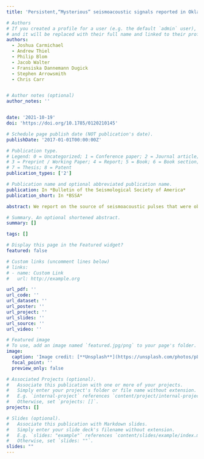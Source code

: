 ```yaml
---
title: 'Persistent,“Mysterious” seismoacoustic signals reported in Oklahoma state during 2019'

# Authors
# If you created a profile for a user (e.g. the default `admin` user), write the username (folder name) here
# and it will be replaced with their full name and linked to their profile.
authors:
  - Joshua Carmichael
  - Andrew Thiel
  - Philip Blom
  - Jacob Walter
  - Fransiska Dannemann Dugick
  - Stephen Arrowsmith
  - Chris Carr


# Author notes (optional)
author_notes: ''


date: '2021-10-19'
doi: 'https://doi.org/10.1785/0120210145'

# Schedule page publish date (NOT publication's date).
publishDate: '2017-01-01T00:00:00Z'

# Publication type.
# Legend: 0 = Uncategorized; 1 = Conference paper; 2 = Journal article;
# 3 = Preprint / Working Paper; 4 = Report; 5 = Book; 6 = Book section;
# 7 = Thesis; 8 = Patent
publication_types: ['2']

# Publication name and optional abbreviated publication name.
publication: In *Bulletin of the Seismological Society of America*
publication_short: In *BSSA*

abstract: We report on the source of seismoacoustic pulses that were observed across the state of Oklahoma (OK) during summer of 2019, and the subject of national media coverage and speculation. Seismic network data collected across four U.S. states and interviews with witnesses to the pulse’s effect on residential structures demonstrate that they were triggered by routine ammunition disposal operations conducted by McAlester Army Ammunition Plant (McAAP). During these operations, conventional explosives destroy obsolete munitions stored in pits through a controlled sequence of electronically timed shots that occur over tens of minutes. Despite noise‐abatement efforts that reduce coupling of acoustic energy with air, some lower frequency, subaudible (infrasonic) sound radiates from these shots as discrete pulses. We use nine months of blast log documents, seismic network records, analyst picks, and physical modeling to demonstrate that seismic stations as far as 640 km from McAAP sample these pulses, which record seasonal patterns in stratospheric and tropospheric winds, as well as the dynamic formation of waveguides and shadow zones. Digital short‐term average to long‐term average detectors that we augment with dynamic thresholds and time‐binning operations identify these pulses with a fair probability, when compared with visual observations. Our analyses thereby provide estimates of observation rates for both partial and full sequences of these pulses, as well as single shots. We suggest that disposal operations can exploit existing, composite seismic networks to predict where residents are likely to witness blasting. Crucially, our data also show that dense seismic networks can record multiscale atmospheric processes in the absence of infrasound arrays.

# Summary. An optional shortened abstract.
summary: []

tags: []

# Display this page in the Featured widget?
featured: false

# Custom links (uncomment lines below)
# links:
# - name: Custom Link
#   url: http://example.org

url_pdf: ''
url_code: ''
url_dataset: ''
url_poster: ''
url_project: ''
url_slides: ''
url_source: ''
url_video: ''

# Featured image
# To use, add an image named `featured.jpg/png` to your page's folder.
image:
  caption: 'Image credit: [**Unsplash**](https://unsplash.com/photos/pLCdAaMFLTE)'
  focal_point: ''
  preview_only: false

# Associated Projects (optional).
#   Associate this publication with one or more of your projects.
#   Simply enter your project's folder or file name without extension.
#   E.g. `internal-project` references `content/project/internal-project/index.md`.
#   Otherwise, set `projects: []`.
projects: []

# Slides (optional).
#   Associate this publication with Markdown slides.
#   Simply enter your slide deck's filename without extension.
#   E.g. `slides: "example"` references `content/slides/example/index.md`.
#   Otherwise, set `slides: ""`.
slides: ""
---
```





